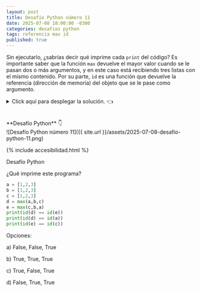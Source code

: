 ```yaml
---
layout: post
title: Desafío Python número 11
date: 2025-07-08 18:00:00 -0300
categories: desafios python
tags: referencia max id
published: true
---
```


Sin ejecutarlo, ¿sabrías decir qué imprime cada `print` del código? Es importante saber que la función `max` devuelve el mayor valor cuando se le pasan dos o más argumentos, y en este caso está recibiendo tres listas con el mismo contenido. Por su parte, `id` es una función que devuelve la referencia (dirección de memoria) del objeto que se le pase como argumento.



<details><summary>Click aquí para desplegar la solución. 👈</summary>
<br />✅ La respuesta correcta es la d: False, True, True
<br />
<br />✏️ Explicación: max() devuelve el mayor valor de los argumentos que se le pasan, y en este caso se le pasaron tres listas iguales: [1,2,3], pero cada una guardada en una variable diferente (es decir que son tres objetos, con tres direcciones de memoria, aunque los tres tengan el mismo contenido). Cuando hay elementos iguales, max simplemente devuelve el primero de ellos (de izquierda a derecha) que tenga el valor máximo. Por eso la variable d es una referencia a la lista guardada en a y la variable e es una referencia a la lista guardada en c. 
<br />
<br /><div markdown="1">💻 [Código ejecutable](https://paiza.io/projects/RAYYfBTFpelhoTPD_0KWxA){:target="_blank"}
  </div>
{% include codeEditor_paiza.html id="RAYYfBTFpelhoTPD_0KWxA" %} 
<br />
<div markdown="1">![Solución al desafío]({{ site.url }}/assets/2025-07-08-desafio-python-11-solucion.png)
  </div></details>

<br />
<br />
**Desafío Python** 👇
<br />
![Desafío Python número 11]({{ site.url }}/assets/2025-07-08-desafio-python-11.png)

{% include accesibilidad.html %}

Desafío Python

¿Qué imprime este programa?

```python
a = [1,2,3]
b = [1,2,3]
c = [1,2,3]
d = max(a,b,c)
e = max(c,b,a)
print(id(d) == id(e))
print(id(d) == id(a))
print(id(e) == id(c))
```

Opciones:

a) False, False, True

b) True, True, True

c) True, False, True

d) False, True, True

</div></details>
